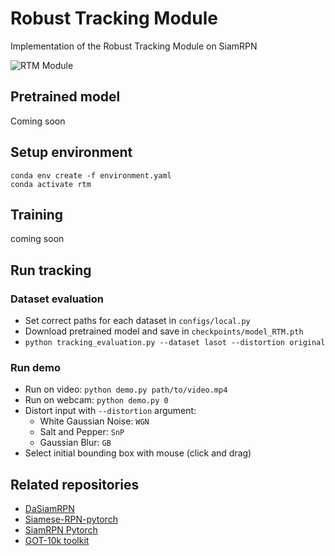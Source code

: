 # Robust Tracking Module
Implementation of the Robust Tracking Module on SiamRPN

![RTM Module](Assets/RTM_Module.png)

## Pretrained model

Coming soon

## Setup environment

```
conda env create -f environment.yaml
conda activate rtm
```

## Training

coming soon

## Run tracking

### Dataset evaluation
- Set correct paths for each dataset in ```configs/local.py```
- Download pretrained model and save in ```checkpoints/model_RTM.pth```
- ```python tracking_evaluation.py --dataset lasot --distortion original```

### Run demo
- Run on video: ```python demo.py path/to/video.mp4```
- Run on webcam: ```python demo.py 0```
- Distort input with ```--distortion``` argument:
    - White Gaussian Noise: ```WGN```
    - Salt and Pepper: ```SnP```
    - Gaussian Blur: ```GB```
- Select initial bounding box with mouse (click and drag)


## Related repositories
- [DaSiamRPN](https://github.com/foolwood/DaSiamRPN)
- [Siamese-RPN-pytorch](https://github.com/songdejia/Siamese-RPN-pytorch)
- [SiamRPN Pytorch](https://github.com/huanglianghua/siamrpn-pytorch)
- [GOT-10k toolkit](https://github.com/got-10k/toolkit)
